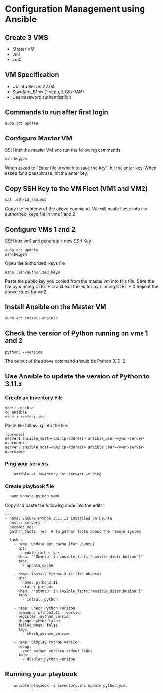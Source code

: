 # Configuration Management using Ansible

## Create 3 VMS
- Master VM
- vm1
- vm2

## VM Specification
- Ubuntu Server 22.04
- Standard_B1ms (1 vcpu, 2 Gib RAM)
- Use password authentication

## Commands to run after first login

    sudo apt update
  
## Configure Master VM
SSH into the master VM and run the following commands:

    ssh-keygen

When asked to "Enter file in which to save the key", hit the enter key.
When asked for a passphrase, hit the enter key.

## Copy SSH Key to the VM Fleet (VM1 and VM2)

    cat .ssh/id_rsa.pub

Copy the contents of the above command. We will paste these into the authorized_keys file in vms 1 and 2

## Configure VMs 1 and 2
SSH into vm1 and generate a new SSH Key

    sudo apt update
    ssh-keygen

Open the authorized_keys file

    nano .ssh/authorized_keys

Paste the public key you copied from the master vm into this file.
Save the file by running CTRL + O and exit the editor by running CTRL + X
Repeat the above steps for vm2.

## Install Ansible on the Master VM

    sudo apt install ansible

## Check the version of Python running on vms 1 and 2

    python3 --version

The output of the above command should be Python 3.10.12

## Use Ansible to update the version of Python to 3.11.x

### Create an Inventory File

    mkdir ansible
    cd ansible
    nano inventory.ini

Paste the following into the file:

    [servers]
    server1 ansible_host=<vm1-ip-address> ansible_user=<your-server-username>
    server2 ansible_host=<vm2-ip-address> ansible_user=<your-server-username>
  
### Ping your servers

        ansible -i inventory.ini servers -m ping

### Create playbook file

      nano update-python.yaml

Copy and paste the following code into the editor:

    ---
    - name: Ensure Python 3.11 is installed on Ubuntu
      hosts: servers
      become: yes
      gather_facts: yes  # To gather facts about the remote system
    
      tasks:
        - name: Update apt cache (for Ubuntu)
          apt:
            update_cache: yes
          when: "'Ubuntu' in ansible_facts['ansible_distribution']"
          tags:
            - update_cache
    
        - name: Install Python 3.11 (for Ubuntu)
          apt:
            name: python3.11
            state: present
          when: "'Ubuntu' in ansible_facts['ansible_distribution']"
          tags:
            - install_python
    
        - name: Check Python version
          command: python3.11 --version
          register: python_version
          changed_when: false
          failed_when: false
          tags:
            - check_python_version
    
        - name: Display Python version
          debug:
            var: python_version.stdout_lines
          tags:
            - display_python_version

## Running your playbook

        ansible-playbook -i inventory.ini update-python.yaml
